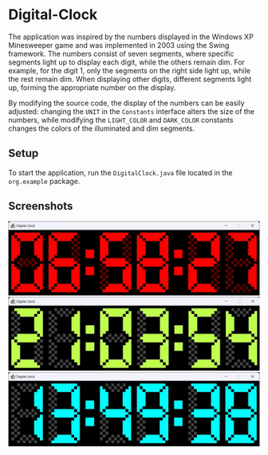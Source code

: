 # Digital-Clock

The application was inspired by the numbers displayed in the Windows XP Minesweeper game and was implemented in 2003 using the Swing framework. The numbers consist of seven segments, where specific segments light up to display each digit, while the others remain dim. For example, for the digit 1, only the segments on the right side light up, while the rest remain dim. When displaying other digits, different segments light up, forming the appropriate number on the display.

By modifying the source code, the display of the numbers can be easily adjusted: changing the `UNIT` in the `Constants` interface alters the size of the numbers, while modifying the `LIGHT_COLOR` and `DARK_COLOR` constants changes the colors of the illuminated and dim segments.

## Setup

To start the application, run the `DigitalClock.java` file located in the `org.example` package.

## Screenshots

<img src=docs/01.jpg alt="" width="600">
<img src=docs/02.jpg alt="" width="600">
<img src=docs/03.jpg alt="" width="600">